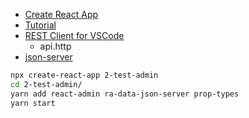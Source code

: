 
* [Create React App](https://facebook.github.io/create-react-app/)
* [Tutorial](https://marmelab.com/react-admin/Tutorial.html)
* [REST Client for VSCode](https://marketplace.visualstudio.com/items?itemName=humao.rest-client)
  * api.http
* [json-server](https://github.com/typicode/json-server)


```sh
npx create-react-app 2-test-admin
cd 2-test-admin/
yarn add react-admin ra-data-json-server prop-types
yarn start
```